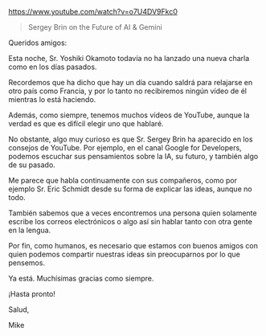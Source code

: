 https://www.youtube.com/watch?v=o7U4DV9Fkc0

> Sergey Brin on the Future of AI & Gemini 

Queridos amigos:

Esta noche, Sr. Yoshiki Okamoto todavía no ha lanzado una nueva charla como en los días pasados.

Recordemos que ha dicho que hay un día cuando saldrá para relajarse en otro país como Francia, y por lo tanto no recibiremos ningún vídeo de él mientras lo está haciendo.

Además, como siempre, tenemos muchos vídeos de YouTube, aunque la verdad es que es difícil elegir uno que hablaré.

No obstante, algo muy curioso es que Sr. Sergey Brin ha aparecido en los consejos de YouTube. Por ejemplo, en el canal Google for Developers, podemos escuchar sus pensamientos sobre la IA, su futuro, y también algo de su pasado.

Me parece que habla continuamente con sus compañeros, como por ejemplo Sr. Eric Schmidt desde su forma de explicar las ideas, aunque no todo.

También sabemos que a veces encontremos una persona quien solamente escribe los correos electrónicos o algo así sin hablar tanto con otra gente en la lengua. 

Por fin, como humanos, es necesario que estamos con buenos amigos con quien podemos compartir nuestras ideas sin preocuparnos por lo que pensemos.

Ya está. Muchísimas gracias como siempre.

¡Hasta pronto!

Salud,

Mike
